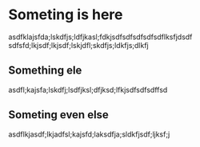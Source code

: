 # Someting is here

asdfklajsfda;lskdfjs;ldfjkasl;fdkjsdfsdfsdfsdfsdflksfjdsdf
sdfsfd;lkjsdf;lkjsdf;lskjdfl;skdfjs;ldkfjs;dlkfj


## Something ele

asdfl;kajsfa;lskdfj;lsdfjksl;dfjksd;lfkjsdfsdfsdffsd



## Someting even else

asdflkjasdf;lkjadfsl;kajsfd;laksdfja;sldkfjsdf;ljksf;j




